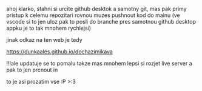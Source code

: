 ahoj klarko, stahni si urcite github desktok a samotny git, mas pak primy pristup k celemu repozitari rovnou muzes pushnout kod do mainu (ve vscode si to jen uloz pak to posli do branche
pres samotnou github desktop appku je to tak mnohem rychlejsi)

jinak odkaz na ten web je tedy 

https://dunkaales.github.io/dochazimikava

!!!ale updatuje se to pomalu takze mas mnohem lepsi si rozjet live server a pak to jen prcnout in

to je asi prozatim vse :P >:3
